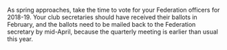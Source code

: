 As spring approaches, take the time to vote for your Federation officers for 2018-19.  Your club secretaries should have received their ballots in February, and the ballots need to be mailed back to the Federation secretary by mid-April, because the quarterly meeting is earlier than usual this year.